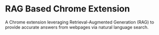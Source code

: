 # RAG Based Chrome Extension 
A Chrome extension leveraging Retrieval-Augmented Generation (RAG) to provide accurate answers from webpages via natural language search.
